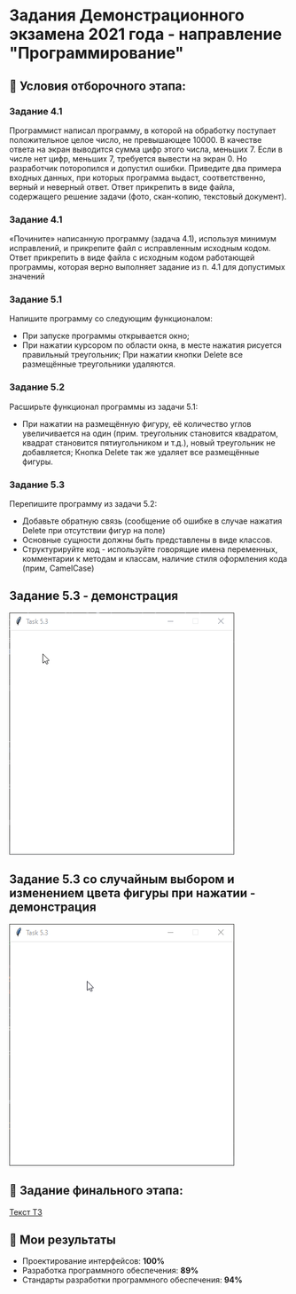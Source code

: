# Задания Демонстрационного экзамена 2021 года - направление "Программирование"

## :page_facing_up: Условия отборочного этапа:

### Задание 4.1
Программист написал программу, в которой на обработку поступает положительное целое число, не превышающее 10000. В качестве ответа на экран выводится сумма цифр этого числа, меньших 7. Если в числе нет цифр, меньших 7, требуется вывести на экран 0.
Но разработчик поторопился и допустил ошибки. Приведите два примера входных данных, при которых программа выдаст, соответственно, верный и неверный ответ.
Ответ прикрепить в виде файла, содержащего решение задачи (фото, скан-копию, текстовый документ).

### Задание 4.1
«Почините» написанную программу (задача 4.1), используя минимум исправлений, и прикрепите файл с исправленным исходным кодом.
Ответ прикрепить в виде файла с исходным кодом работающей программы, которая верно выполняет задание из п. 4.1 для допустимых значений

### Задание 5.1
Напишите программу со следующим функционалом:
+ При запуске программы открывается окно;
+ При нажатии курсором по области окна, в месте нажатия рисуется правильный треугольник;
При нажатии кнопки Delete все размещённые треугольники удаляются.

### Задание 5.2
Расширьте функционал программы из задачи 5.1:
+ При нажатии на размещённую фигуру, её количество углов увеличивается на один (прим. треугольник становится 
  квадратом, квадрат становится пятиугольником и т.д.), новый треугольник не добавляется;
Кнопка Delete так же удаляет все размещённые фигуры.
  

### Задание 5.3
Перепишите программу из задачи 5.2:
+ Добавьте обратную связь (сообщение об ошибке в случае нажатия Delete при отсутствии фигур на поле)
+ Основные сущности должны быть представлены в виде классов.
+ Структурируйте код - используйте говорящие имена переменных, комментарии к методам и классам, наличие стиля 
  оформления кода (прим, CamelCase)
  
## Задание 5.3 - демонстрация
![5.3_interface](https://github.com/Yu-Leo/demoexam-2021/blob/main/qualifying_stage/5.3_interface.gif)

## Задание 5.3 со случайным выбором и изменением цвета фигуры при нажатии - демонстрация
![5.3_interface](https://github.com/Yu-Leo/demoexam-2021/blob/main/qualifying_stage/5.3-color-interface.gif)


## :page_facing_up: Задание финального этапа:
[Текст ТЗ](https://github.com/Yu-Leo/demoexam-2021/blob/main/final_stage/%D0%97%D0%B0%D0%B4%D0%B0%D0%BD%D0%B8%D0%B5_2_%D0%B2%D0%B0%D1%80%D0%B8%D0%B0%D0%BD%D1%82_%D0%9F%D1%80%D0%BE%D0%B3%D1%80%D0%B0%D0%BC%D0%BC%D0%B8%D1%80%D0%BE%D0%B2%D0%B0%D0%BD%D0%B8%D0%B5_%D0%94%D0%AD-2021_2%D1%8D.pdf)


## :tada: Мои результаты

* Проектирование интерфейсов: **100%**
* Разработка программного обеспечения: **89%**
* Стандарты разработки программного обеспечения: **94%**
